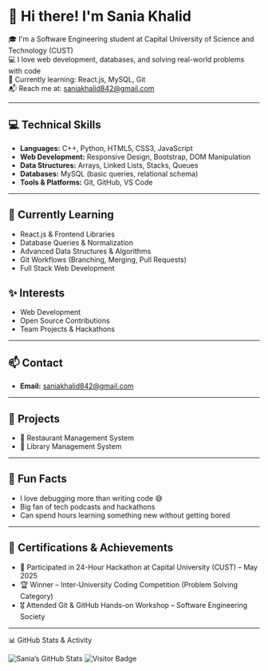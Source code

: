# 👋 Hi there! I'm Sania Khalid

🎓 I'm a Software Engineering student at Capital University of Science and Technology (CUST)  
💻 I love web development, databases, and solving real-world problems with code  
🌱 Currently learning: React.js, MySQL, Git  
📬 Reach me at: saniakhalid842@gmail.com

---



## 💻 Technical Skills

- **Languages:** C++, Python, HTML5, CSS3, JavaScript  
- **Web Development:** Responsive Design, Bootstrap, DOM Manipulation  
- **Data Structures:** Arrays, Linked Lists, Stacks, Queues  
- **Databases:** MySQL (basic queries, relational schema)  
- **Tools & Platforms:** Git, GitHub, VS Code

---

## 🌱 Currently Learning

- React.js & Frontend Libraries  
- Database Queries & Normalization  
- Advanced Data Structures & Algorithms  
- Git Workflows (Branching, Merging, Pull Requests)  
- Full Stack Web Development
  


## ✨ Interests
- Web Development
- Open Source Contributions
- Team Projects & Hackathons

---
## 📫 Contact
- **Email:** saniakhalid842@gmail.com 
  

---
## 📁 Projects
- 🔗 Restaurant Management System
- 🔗 Library Management System

---

## 🎉 Fun Facts

- I love debugging more than writing code 😅  
- Big fan of tech podcasts and hackathons  
- Can spend hours learning something new without getting bored

---
## 🏅 Certifications & Achievements

- 🥇 Participated in 24-Hour Hackathon at Capital University (CUST) – May 2025  
- 🏆 Winner – Inter-University Coding Competition (Problem Solving Category)  
- 🎖️ Attended Git & GitHub Hands-on Workshop – Software Engineering Society
---
📊 GitHub Stats & Activity

![Sania’s GitHub Stats](https://github-readme-stats.vercel.app/api?username=sania-khalid&show_icons=true&theme=default)
![Visitor Badge](https://visitor-badge.laobi.icu/badge?page_id=sania-khalid)


